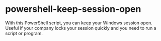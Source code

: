 # powershell-keep-session-open
With this PowerShell script, you can keep your Windows session open. Useful if your company locks your session quickly and you need to run a script or program.
